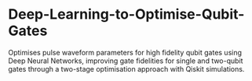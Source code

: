 # Deep-Learning-to-Optimise-Qubit-Gates
Optimises pulse waveform parameters for high fidelity qubit gates using Deep Neural Networks, improving gate fidelities for single and two-qubit gates through a two-stage optimisation approach with Qiskit simulations.
